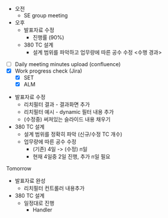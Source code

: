 - 오전
	- SE group meeting
- 오후
	- 발표자료 수정
		- 진행률 (90%)
	- 380 TC 설계
		- 설계 범위를 파악하고 업무량에 따른 공수 수정
<수행 경과>
- [ ] Daily meeting minutes upload (confluence)
- [x] Work progress check (Jira)
	- [x] SET
	- [x] ALM

- 발표자료 수정
	- 리치필터 결과 - 결과화면 추가
	- 리치필터 예시 - dynamic 필터 내용 추가
	- (수정중) 써져있는 슬라이드 내용 채우기
- 380 TC 설계
	- 설계 범위를 정확히 파악 (신규/수정 TC 개수)
	- 업무량에 따른 공수 수정
		- (기존) 4일 -> (수정) n일
		- 현재 4일중 2일 진행, 추가 n일 필요

Tomorrow
- 발표자료 완성
	- 리치필터 컨트롤러 내용추가
- 380 TC 설계
	- 일정대로 진행
		- Handler 